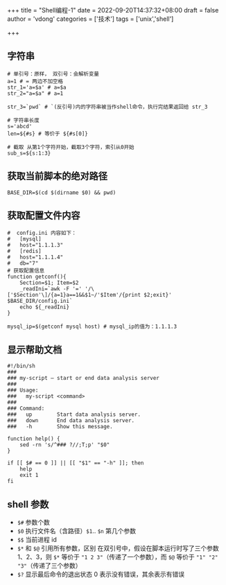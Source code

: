 +++
title = "Shell编程-1"
date = 2022-09-20T14:37:32+08:00
draft = false
author = 'vdong'
categories = ['技术']
tags = ['unix','shell']

+++

## 字符串

```shell
# 单引号：原样， 双引号：会解析变量
a=1 # = 两边不加空格
str_1='a=$a' # a=$a
str_2="a=$a" # a=1

str_3=`pwd` # `(反引号)内的字符串被当作shell命令，执行完结果返回给 str_3 

# 字符串长度
s='abcd'
len=${#s} # 等价于 ${#s[0]}

# 截取 从第1个字符开始，截取3个字符，索引从0开始
sub_s=${s:1:3} 
```

## 获取当前脚本的绝对路径

```shell
BASE_DIR=$(cd $(dirname $0) && pwd)
```

## 获取配置文件内容

```shell
#  config.ini 内容如下：
#   [mysql]
#   host="1.1.1.3"
#   [redis]
#   host="1.1.1.4"
#   db="7"
# 获取配置信息
function getconf(){
    Section=$1; Item=$2
    _readIni=`awk -F '=' '/\['$Section'\]/{a=1}a==1&&$1~/'$Item'/{print $2;exit}' $BASE_DIR/config.ini`
    echo ${_readIni}
}

mysql_ip=$(getconf mysql host) # mysql_ip的值为：1.1.1.3
```

## 显示帮助文档

```shell
#!/bin/sh
###
### my-script — start or end data analysis server
###
### Usage:
###   my-script <command>
###
### Command:
###   up        Start data analysis server.
###   down      End data analysis server.
###   -h        Show this message.

function help() {
    sed -rn 's/^### ?//;T;p' "$0"
}

if [[ $# == 0 ]] || [[ "$1" == "-h" ]]; then
    help
    exit 1
fi
```

## shell 参数

- `$#` 参数个数
- `$0` 执行文件名（含路径）`$1`.. `$n` 第几个参数
- `$$` 当前进程 id
- `$*` 和 `$@`  引用所有参数，区别 在双引号中，假设在脚本运行时写了三个参数 1、2、3，则  `$*`   等价于 `"1 2 3"`（传递了一个参数），而 `$@` 等价于 `"1" "2" "3"`（传递了三个参数）
- `$?` 显示最后命令的退出状态 0 表示没有错误，其余表示有错误

